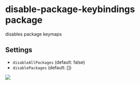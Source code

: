 # disable-package-keybindings package

disables package keymaps

## Settings

- `disableAllPackages` (default: false)
- `disablePackages` (default: [])

![](http://i.gyazo.com/d5c6a62dc5ba3078645b23944f77d565.png)

